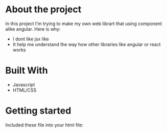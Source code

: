 <h1>About the project</h1>
<p>
    In this project I'm trying to make my own web librart that using component alike angular. Here is why:
    <ul>
        <li>I dont like jsx like</li>
        <li>It help me understand the way how other libraries like angular or react works</li>
    </ul>
</p>
<h1>Built With</h1>
<ul>
    <li>Javascript</li>
    <li>HTML/CSS</li>
</ul>
<h1>Getting started</h1>
<p>
    Included these file into your html file:
    <pre><code>
<script src="js/anvil4.js"></script>
<script src="js/anvil4.kit.js"></script>
<script src="js/script.js"></script>
    </code></pre>
</p>
